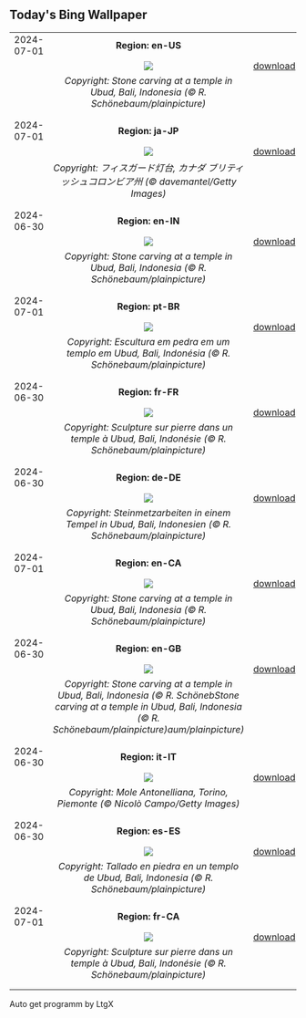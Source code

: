## Today's Bing Wallpaper
|      |      |      |
| :----: | :----: | :----: |
|2024-07-01|**Region: en-US**||
||![](https://www.bing.com/th?id=OHR.UbudBali_EN-US3541248173_UHD.jpg&pid=hp&w=1152&h=648&rs=1&c=4)| [download](https://www.bing.com/th?id=OHR.UbudBali_EN-US3541248173_UHD.jpg)|
||*Copyright: Stone carving at a temple in Ubud, Bali, Indonesia (© R. Schönebaum/plainpicture)*
||
|||
|2024-07-01|**Region: ja-JP**||
||![](https://www.bing.com/th?id=OHR.FisgardLighthouse_JA-JP9618708130_UHD.jpg&pid=hp&w=1152&h=648&rs=1&c=4)| [download](https://www.bing.com/th?id=OHR.FisgardLighthouse_JA-JP9618708130_UHD.jpg)|
||*Copyright: フィスガード灯台, カナダ ブリティッシュコロンビア州 (© davemantel/Getty Images)*
||
|||
|2024-06-30|**Region: en-IN**||
||![](https://www.bing.com/th?id=OHR.UbudBali_EN-IN5820803064_UHD.jpg&pid=hp&w=1152&h=648&rs=1&c=4)| [download](https://www.bing.com/th?id=OHR.UbudBali_EN-IN5820803064_UHD.jpg)|
||*Copyright: Stone carving at a temple in Ubud, Bali, Indonesia (© R. Schönebaum/plainpicture)*
||
|||
|2024-07-01|**Region: pt-BR**||
||![](https://www.bing.com/th?id=OHR.UbudBali_PT-BR6634868084_UHD.jpg&pid=hp&w=1152&h=648&rs=1&c=4)| [download](https://www.bing.com/th?id=OHR.UbudBali_PT-BR6634868084_UHD.jpg)|
||*Copyright: Escultura em pedra em um templo em Ubud, Bali, Indonésia (© R. Schönebaum/plainpicture)*
||
|||
|2024-06-30|**Region: fr-FR**||
||![](https://www.bing.com/th?id=OHR.UbudBali_FR-FR6392717738_UHD.jpg&pid=hp&w=1152&h=648&rs=1&c=4)| [download](https://www.bing.com/th?id=OHR.UbudBali_FR-FR6392717738_UHD.jpg)|
||*Copyright: Sculpture sur pierre dans un temple à Ubud, Bali, Indonésie (© R. Schönebaum/plainpicture)*
||
|||
|2024-06-30|**Region: de-DE**||
||![](https://www.bing.com/th?id=OHR.UbudBali_DE-DE9291119795_UHD.jpg&pid=hp&w=1152&h=648&rs=1&c=4)| [download](https://www.bing.com/th?id=OHR.UbudBali_DE-DE9291119795_UHD.jpg)|
||*Copyright: Steinmetzarbeiten in einem Tempel in Ubud, Bali, Indonesien (© R. Schönebaum/plainpicture)*
||
|||
|2024-07-01|**Region: en-CA**||
||![](https://www.bing.com/th?id=OHR.UbudBali_EN-CA8434577809_UHD.jpg&pid=hp&w=1152&h=648&rs=1&c=4)| [download](https://www.bing.com/th?id=OHR.UbudBali_EN-CA8434577809_UHD.jpg)|
||*Copyright: Stone carving at a temple in Ubud, Bali, Indonesia (© R. Schönebaum/plainpicture)*
||
|||
|2024-06-30|**Region: en-GB**||
||![](https://www.bing.com/th?id=OHR.UbudBali_EN-GB2185347114_UHD.jpg&pid=hp&w=1152&h=648&rs=1&c=4)| [download](https://www.bing.com/th?id=OHR.UbudBali_EN-GB2185347114_UHD.jpg)|
||*Copyright: Stone carving at a temple in Ubud, Bali, Indonesia (© R. SchönebStone carving at a temple in Ubud, Bali, Indonesia (© R. Schönebaum/plainpicture)aum/plainpicture)*
||
|||
|2024-06-30|**Region: it-IT**||
||![](https://www.bing.com/th?id=OHR.PrideItalia_IT-IT3295714060_UHD.jpg&pid=hp&w=1152&h=648&rs=1&c=4)| [download](https://www.bing.com/th?id=OHR.PrideItalia_IT-IT3295714060_UHD.jpg)|
||*Copyright: Mole Antonelliana, Torino, Piemonte (© Nicolò Campo/Getty Images)*
||
|||
|2024-06-30|**Region: es-ES**||
||![](https://www.bing.com/th?id=OHR.UbudBali_ES-ES5927593831_UHD.jpg&pid=hp&w=1152&h=648&rs=1&c=4)| [download](https://www.bing.com/th?id=OHR.UbudBali_ES-ES5927593831_UHD.jpg)|
||*Copyright: Tallado en piedra en un templo de Ubud, Bali, Indonesia (© R. Schönebaum/plainpicture)*
||
|||
|2024-07-01|**Region: fr-CA**||
||![](https://www.bing.com/th?id=OHR.UbudBali_FR-CA5056160520_UHD.jpg&pid=hp&w=1152&h=648&rs=1&c=4)| [download](https://www.bing.com/th?id=OHR.UbudBali_FR-CA5056160520_UHD.jpg)|
||*Copyright: Sculpture sur pierre dans un temple à Ubud, Bali, Indonésie (© R. Schönebaum/plainpicture)*
||
|||

Auto get programm by LtgX
